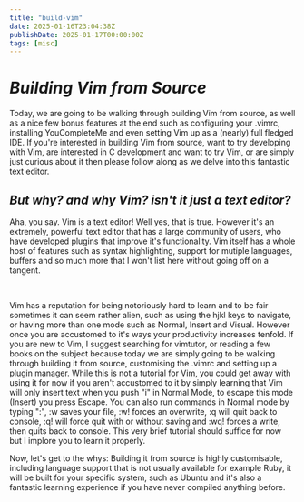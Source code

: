 ```yaml
---
title: "build-vim"
date: 2025-01-16T23:04:38Z
publishDate: 2025-01-17T00:00:00Z
tags: [misc]
---
```


<h1><em>Building Vim from Source</em></h1>

<p>Today, we are going to be walking through building Vim from source, as well as a nice few bonus features at the end such as configuring your .vimrc, installing YouCompleteMe and even setting Vim up as a (nearly) full fledged IDE. If you're interested in building Vim from source, want to try developing with Vim, are interested in C development and want to try Vim, or are simply just curious about it then please follow along as we delve into this fantastic text editor.</p>

<h2><em>But why? and why Vim? isn't it just a text editor?</em></h2>

<p>Aha, you say. Vim is a text editor! Well yes, that is true. However it's an extremely, powerful text editor that has a large community of users, who have developed plugins that improve it's functionality. Vim itself has a whole host of features such as syntax highlighting, support for mutiple languages, buffers and so much more that I won't list here without going off on a tangent.</p>
<br>
<p>Vim has a reputation for being notoriously hard to learn and to be fair sometimes it can seem rather alien, such as using the hjkl keys to navigate, or having more than one mode such as Normal, Insert and Visual. However once you are accustomed to it's ways your productivity increases tenfold. If you are new to Vim, I suggest searching for vimtutor, or reading a few books on the subject because today we are simply going to be walking through building it from source, customising the .vimrc and setting up a plugin manager. While this is not a tutorial for Vim, you could get away with using it for now if you aren't accustomed to it by simply learning that Vim will only insert text when you push "i" in Normal Mode, to escape this mode (Insert) you press Escape. You can also run commands in Normal mode by typing ":", :w saves your file, :w! forces an overwrite, :q will quit back to console, :q! will force quit with or without saving and :wq! forces a write, then quits back to console. This very brief tutorial should suffice for now but I implore you to learn it properly.

Now, let's get to the whys: Building it from source is highly customisable, including language support that is not usually available for example Ruby, it will be built for your specific system, such as Ubuntu and it's also a fantastic learning experience if you have never compiled anything before.